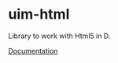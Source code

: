# uim-html
Library to work with Html5 in D.

[Documentation](https://ui-manufaktur.com/documentation/uim-html)
